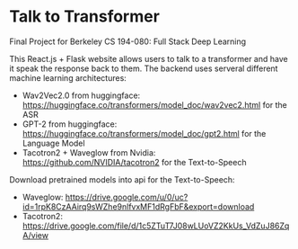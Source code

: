 # Talk to Transformer

Final Project for Berkeley CS 194-080: Full Stack Deep Learning

This React.js + Flask website allows users to talk to a transformer and have it speak the response back to them. The backend uses serveral different machine learning architectures:
- Wav2Vec2.0 from huggingface: https://huggingface.co/transformers/model_doc/wav2vec2.html for the ASR
- GPT-2 from huggingface: https://huggingface.co/transformers/model_doc/gpt2.html for the Language Model
- Tacotron2 + Waveglow from Nvidia: https://github.com/NVIDIA/tacotron2 for the Text-to-Speech

Download pretrained models into api for the Text-to-Speech:
- Waveglow: https://drive.google.com/u/0/uc?id=1rpK8CzAAirq9sWZhe9nlfvxMF1dRgFbF&export=download 
- Tacotron2: https://drive.google.com/file/d/1c5ZTuT7J08wLUoVZ2KkUs_VdZuJ86ZqA/view

